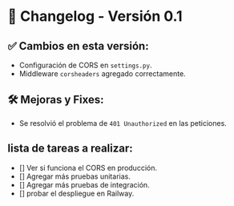 # 🚀 Changelog - Versión 0.1

## ✅ Cambios en esta versión:

- Configuración de CORS en `settings.py`.
- Middleware `corsheaders` agregado correctamente.

## 🛠️ Mejoras y Fixes:

- Se resolvió el problema de `401 Unauthorized` en las peticiones.

## lista de tareas a realizar:

- [] Ver si funciona el CORS en producción.
- [] Agregar más pruebas unitarias.
- [] Agregar más pruebas de integración.
- [] probar el despliegue en Railway.
